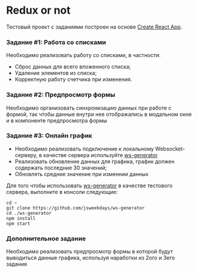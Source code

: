 Redux or not
============

Тестовый проект с заданиями построен на основе [Create React App](https://github.com/facebookincubator/create-react-app).

### Задание #1: Работа со списками

Необходимо реализовать работу со списками, в частности:

* Cброс данных для всего вложенного списка;
* Удаление элементов из списка;
* Корректную работу счетчика при изменения.

### Задание #2: Предпросмотр формы

Необходимо организовать синхронизацию данных при работе с формой, так чтобы данные внутри нее отображались в модальном окне и в компоненте предпросмотра формы

### Задание #3: Онлайн график

* Необходимо реализовать подключение к локальному Websocket-серверу, в качестве сервера используйте [ws-generator](https://github.com/Vitallium/ws-generator)
* Реализовать обновление данных для графика, график должен содержать последние 30 значений;
* Обновлять средние значение при изменнии данных

Для того чтобы использовать [ws-generator](https://github.com/jsweekdays/ws-generator) в качестве тестового сервера, выполните в консоли следующие:

```
cd ~
git clone https://github.com/jsweekdays/ws-generator
cd ./ws-generator
npm install
npm start
```

### Дополнительное задание

Необходимо реализовать предпросмотр формы в которой будут выводиться данные графика, используя наработки из 2ого и 3его задания
